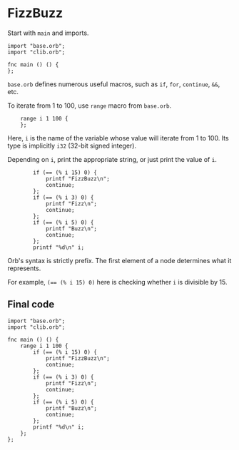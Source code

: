 # FizzBuzz

Start with `main` and imports.

```
import "base.orb";
import "clib.orb";

fnc main () () {
};
```

`base.orb` defines numerous useful macros, such as `if`, `for`, `continue`, `&&`, etc.

To iterate from 1 to 100, use `range` macro from `base.orb`.

```
    range i 1 100 {
    };
```

Here, `i` is the name of the variable whose value will iterate from 1 to 100. Its type is implicitly `i32` (32-bit signed integer).

Depending on `i`, print the appropriate string, or just print the value of `i`.

```
        if (== (% i 15) 0) {
            printf "FizzBuzz\n";
            continue;
        };
        if (== (% i 3) 0) {
            printf "Fizz\n";
            continue;
        };
        if (== (% i 5) 0) {
            printf "Buzz\n";
            continue;
        };
        printf "%d\n" i;
```

Orb's syntax is strictly prefix. The first element of a node determines what it represents.

For example, `(== (% i 15) 0)` here is checking whether `i` is divisible by 15.

## Final code

```
import "base.orb";
import "clib.orb";

fnc main () () {
    range i 1 100 {
        if (== (% i 15) 0) {
            printf "FizzBuzz\n";
            continue;
        };
        if (== (% i 3) 0) {
            printf "Fizz\n";
            continue;
        };
        if (== (% i 5) 0) {
            printf "Buzz\n";
            continue;
        };
        printf "%d\n" i;
    };
};
```